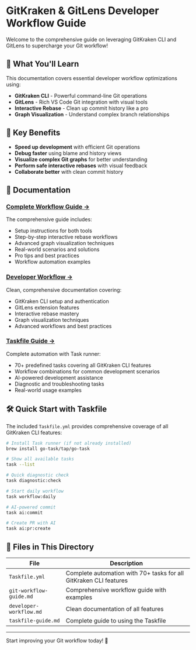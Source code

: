 # GitKraken & GitLens Developer Workflow Guide

Welcome to the comprehensive guide on leveraging GitKraken CLI and GitLens to supercharge your Git workflow!

## 🎯 What You'll Learn

This documentation covers essential developer workflow optimizations using:

- **GitKraken CLI** - Powerful command-line Git operations
- **GitLens** - Rich VS Code Git integration with visual tools
- **Interactive Rebase** - Clean up commit history like a pro
- **Graph Visualization** - Understand complex branch relationships

## 🚀 Key Benefits

- **Speed up development** with efficient Git operations
- **Debug faster** using blame and history views  
- **Visualize complex Git graphs** for better understanding
- **Perform safe interactive rebases** with visual feedback
- **Collaborate better** with clean commit history

## 📖 Documentation

### [**Complete Workflow Guide →**](git-workflow-guide.md)

The comprehensive guide includes:

- Setup instructions for both tools
- Step-by-step interactive rebase workflows
- Advanced graph visualization techniques  
- Real-world scenarios and solutions
- Pro tips and best practices
- Workflow automation examples

### [**Developer Workflow →**](developer-workflow.md)

Clean, comprehensive documentation covering:

- GitKraken CLI setup and authentication
- GitLens extension features
- Interactive rebase mastery
- Graph visualization techniques
- Advanced workflows and best practices

### [**Taskfile Guide →**](taskfile-guide.md)

Complete automation with Task runner:

- 70+ predefined tasks covering all GitKraken CLI features
- Workflow combinations for common development scenarios
- AI-powered development assistance
- Diagnostic and troubleshooting tasks
- Real-world usage examples

## 🛠️ Quick Start with Taskfile

The included `Taskfile.yml` provides comprehensive coverage of all GitKraken CLI features:

```bash
# Install Task runner (if not already installed)
brew install go-task/tap/go-task

# Show all available tasks
task --list

# Quick diagnostic check
task diagnostic:check

# Start daily workflow
task workflow:daily

# AI-powered commit
task ai:commit

# Create PR with AI
task ai:pr:create
```

## 📂 Files in This Directory

| File | Description |
|------|-------------|
| `Taskfile.yml` | Complete automation with 70+ tasks for all GitKraken CLI features |
| `git-workflow-guide.md` | Comprehensive workflow guide with examples |
| `developer-workflow.md` | Clean documentation of all features |
| `taskfile-guide.md` | Complete guide to using the Taskfile |

---

Start improving your Git workflow today! 🎉
